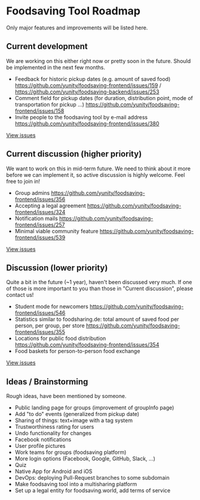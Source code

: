 # Foodsaving Tool Roadmap

Only major features and improvements will be listed here.

## Current development

We are working on this either right now or pretty soon in the future. Should be implemented in the next few months.

- Feedback for historic pickup dates (e.g. amount of saved food) https://github.com/yunity/foodsaving-frontend/issues/159 / https://github.com/yunity/foodsaving-backend/issues/253
- Comment field for pickup dates (for duration, distribution point, mode of transportation for pickup ...) https://github.com/yunity/foodsaving-frontend/issues/158
- Invite people to the foodsaving tool by e-mail address https://github.com/yunity/foodsaving-frontend/issues/380

[View issues](https://github.com/yunity/foodsaving-frontend/milestone/11)

## Current discussion (higher priority)

We want to work on this in mid-term future. We need to think about it more before we can implement it, so active discussion is highly welcome. Feel free to join in!

- Group admins https://github.com/yunity/foodsaving-frontend/issues/356
- Accepting a legal agreement https://github.com/yunity/foodsaving-frontend/issues/324
- Notification mails https://github.com/yunity/foodsaving-frontend/issues/257
- Minimal viable community feature https://github.com/yunity/foodsaving-frontend/issues/539

[View issues](https://github.com/yunity/foodsaving-frontend/milestone/9)

## Discussion (lower priority)

Quite a bit in the future (~1 year), haven't been discussed very much. If one of those is more important to you than those in "Current discussion", please contact us!

- Student mode for newcomers https://github.com/yunity/foodsaving-frontend/issues/546
- Statistics similar to foodsharing.de: total amount of  saved food per person, per group, per store https://github.com/yunity/foodsaving-frontend/issues/355
- Locations for public food distribution https://github.com/yunity/foodsaving-frontend/issues/354
- Food baskets for person-to-person food exchange

[View issues](https://github.com/yunity/foodsaving-frontend/milestone/10)

## Ideas / Brainstorming

Rough ideas, have been mentioned by someone.

- Public landing page for groups (improvement of groupInfo page)
- Add "to do" events (generalized from pickup date)
- Sharing of things: text+image with a tag system
- Trustworthiness rating for users
- Undo functionality for changes
- Facebook notifications
- User profile pictures
- Work teams for groups (foodsaving platform)
- More login options (Facebook, Google, GitHub, Slack, ...)
- Quiz
- Native App for Android and iOS
- DevOps: deploying Pull-Request branches to some subdomain
- Make foodsaving tool into a multisharing platform
- Set up a legal entity for foodsaving.world, add terms of service
